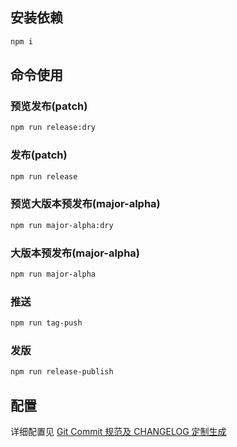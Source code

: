 ## 安装依赖

```zsh
npm i
```

## 命令使用

### 预览发布(patch)

```zsh
npm run release:dry
```

### 发布(patch)

```zsh
npm run release
```

### 预览大版本预发布(major-alpha)

```zsh
npm run major-alpha:dry
```

### 大版本预发布(major-alpha)

```zsh
npm run major-alpha
```

### 推送

```zsh
npm run tag-push
```

### 发版

```zsh
npm run release-publish
```

## 配置

详细配置见 [Git Commit 规范及 CHANGELOG 定制生成](https://juejin.cn/post/7033385543094239245)
